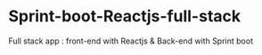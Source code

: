 # Sprint-boot-Reactjs-full-stack
Full stack app : front-end with Reactjs &amp; Back-end with Sprint boot
